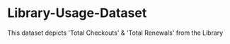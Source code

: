 # Library-Usage-Dataset
This dataset depicts  'Total Checkouts' &amp; 'Total Renewals'  from the Library
